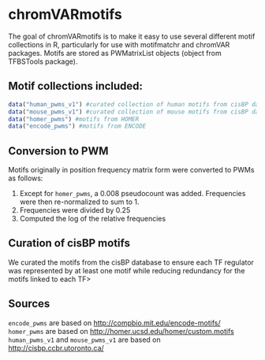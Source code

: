 # chromVARmotifs

The goal of chromVARmotifs is to make it easy to use several different motif collections in R, particularly for use with motifmatchr and chromVAR packages.  Motifs are stored as PWMatrixList objects (object from TFBSTools package).  

## Motif collections included:

``` r
data("human_pwms_v1") #curated collection of human motifs from cisBP database
data("mouse_pwms_v1") #curated collection of mouse motifs from cisBP database
data("homer_pwms") #motifs from HOMER
data("encode_pwms") #motifs from ENCODE
```

## Conversion to PWM

Motifs originally in position frequency matrix form were converted to PWMs as follows:

1) Except for `homer_pwms`, a 0.008 pseudocount was added. Frequencies were then re-normalized to sum to 1.
2) Frequencies were divided by 0.25
3) Computed the log of the relative frequencies

## Curation of cisBP motifs

We curated the motifs from the cisBP database to ensure each TF regulator was represented by at least one motif while reducing redundancy for the motifs linked to each TF>  

## Sources

`encode_pwms` are based on http://compbio.mit.edu/encode-motifs/
`homer_pwms` are based on http://homer.ucsd.edu/homer/custom.motifs
`human_pwms_v1` and `mouse_pwms_v1` are based on http://cisbp.ccbr.utoronto.ca/






